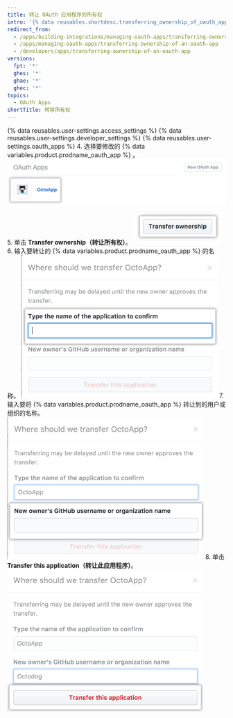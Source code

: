 ```yaml
---
title: 转让 OAuth 应用程序的所有权
intro: '{% data reusables.shortdesc.transferring_ownership_of_oauth_apps %}'
redirect_from:
  - /apps/building-integrations/managing-oauth-apps/transferring-ownership-of-an-oauth-app/
  - /apps/managing-oauth-apps/transferring-ownership-of-an-oauth-app
  - /developers/apps/transferring-ownership-of-an-oauth-app
versions:
  fpt: '*'
  ghes: '*'
  ghae: '*'
  ghec: '*'
topics:
  - OAuth Apps
shortTitle: 转移所有权
---
```


{% data reusables.user-settings.access_settings %}
{% data reusables.user-settings.developer_settings %}
{% data reusables.user-settings.oauth_apps %}
4. 选择要修改的 {% data variables.product.prodname_oauth_app %} 。 ![应用程序选择](/assets/images/oauth-apps/oauth_apps_choose_app_post2dot12.png)
5. 单击 **Transfer ownership（转让所有权）**。 ![转让所有权的按钮](/assets/images/oauth-apps/oauth_apps_transfer_ownership.png)
6. 输入要转让的 {% data variables.product.prodname_oauth_app %} 的名称。 ![输入要转让的应用程序名称的字段](/assets/images/oauth-apps/oauth_apps_transfer_oauth_name.png)
7. 输入要将 {% data variables.product.prodname_oauth_app %} 转让到的用户或组织的名称。 ![输入要转让到的用户或组织的字段](/assets/images/oauth-apps/oauth_apps_transfer_new_owner.png)
8. 单击 **Transfer this application（转让此应用程序）**。 ![转让应用程序的按钮](/assets/images/oauth-apps/oauth_apps_transfer_application.png)
